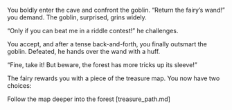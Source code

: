 You boldly enter the cave and confront the goblin. “Return the fairy’s wand!” you demand. The goblin, surprised, grins widely.

“Only if you can beat me in a riddle contest!” he challenges.

You accept, and after a tense back-and-forth, you finally outsmart the goblin. Defeated, he hands over the wand with a huff.

“Fine, take it! But beware, the forest has more tricks up its sleeve!”

The fairy rewards you with a piece of the treasure map. You now have two choices:

Follow the map deeper into the forest [treasure_path.md]
